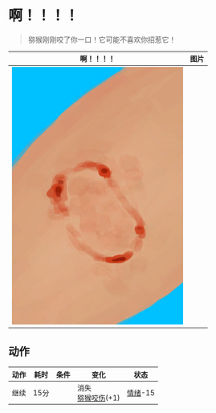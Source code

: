 # 啊！！！！  
> 猕猴刚刚咬了你一口！它可能不喜欢你招惹它！  
  
  啊！！！！  |   图片   
 ----  |  ----:   
   |  ![](Sprite/MacaqueBite.png)   
  
## 动作  
动作  |  耗时  |  条件  |  变化  |  状态  
----  |  ----  |  ----  |  ----  |  ----  
继续<br>  |  15分  |    |  消失<br>[猕猴咬伤](W_MacaqueBite.md)(+1)<br>  |  [情绪](Morale.md)-15  
